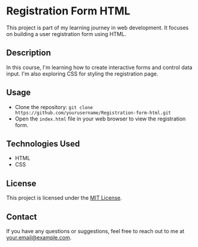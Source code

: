 # Registration Form HTML

This project is part of my learning journey in web development. It focuses on building a user registration form using HTML.

## Description

In this course, I'm learning how to create interactive forms and control data input. I'm also exploring CSS for styling the registration page.

## Usage

- Clone the repository: `git clone https://github.com/yourusername/Registration-form-html.git`
- Open the `index.html` file in your web browser to view the registration form.

## Technologies Used

- HTML
- CSS

## License

This project is licensed under the [MIT License](LICENSE).

## Contact

If you have any questions or suggestions, feel free to reach out to me at [your.email@example.com](mailto:phillipbridgeman@gmail.com).